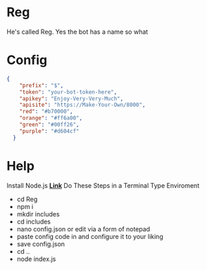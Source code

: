 # Reg

He's called Reg.
Yes the bot has a name so what

# Config

```json
{
    "prefix": "$",
    "token": "your-bot-token-here",
    "apikey": "Enjoy-Very-Very-Much",
    "apisite": "https://Make-Your-Own/8000",
    "red": "#b70000",
    "orange": "#ff6a00",
    "green": "#00ff26",
    "purple": "#d604cf"
  }
```

# Help

Install Node.js **[Link](https://nodejs.org/en/download/)**
Do These Steps in a Terminal Type Enviroment
- cd Reg
- npm i
- mkdir includes
- cd includes
- nano config.json or edit via a form of notepad
- paste config code in and configure it to your liking
- save config.json
- cd ..
- node index.js
